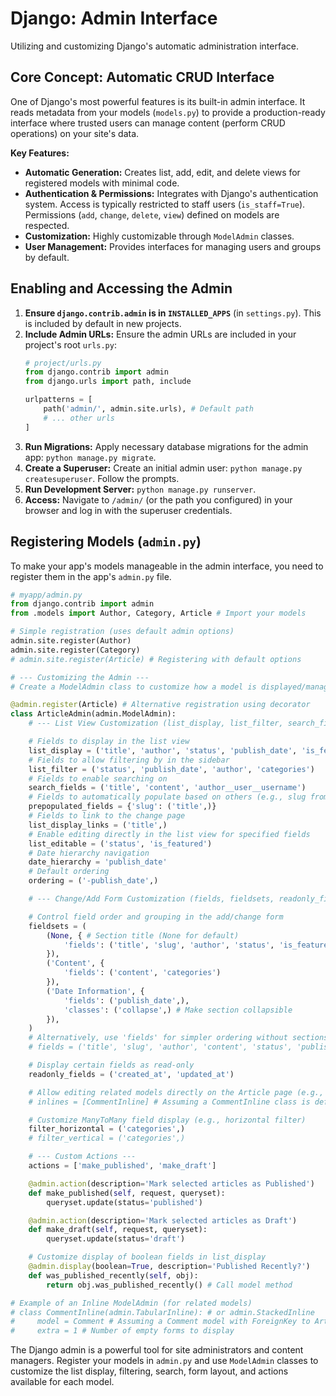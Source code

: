 # Django: Admin Interface

Utilizing and customizing Django's automatic administration interface.

## Core Concept: Automatic CRUD Interface

One of Django's most powerful features is its built-in admin interface. It reads metadata from your models (`models.py`) to provide a production-ready interface where trusted users can manage content (perform CRUD operations) on your site's data.

**Key Features:**

*   **Automatic Generation:** Creates list, add, edit, and delete views for registered models with minimal code.
*   **Authentication & Permissions:** Integrates with Django's authentication system. Access is typically restricted to staff users (`is_staff=True`). Permissions (`add`, `change`, `delete`, `view`) defined on models are respected.
*   **Customization:** Highly customizable through `ModelAdmin` classes.
*   **User Management:** Provides interfaces for managing users and groups by default.

## Enabling and Accessing the Admin

1.  **Ensure `django.contrib.admin` is in `INSTALLED_APPS`** (in `settings.py`). This is included by default in new projects.
2.  **Include Admin URLs:** Ensure the admin URLs are included in your project's root `urls.py`:
    ```python
    # project/urls.py
    from django.contrib import admin
    from django.urls import path, include

    urlpatterns = [
        path('admin/', admin.site.urls), # Default path
        # ... other urls
    ]
    ```
3.  **Run Migrations:** Apply necessary database migrations for the admin app: `python manage.py migrate`.
4.  **Create a Superuser:** Create an initial admin user: `python manage.py createsuperuser`. Follow the prompts.
5.  **Run Development Server:** `python manage.py runserver`.
6.  **Access:** Navigate to `/admin/` (or the path you configured) in your browser and log in with the superuser credentials.

## Registering Models (`admin.py`)

To make your app's models manageable in the admin interface, you need to register them in the app's `admin.py` file.

```python
# myapp/admin.py
from django.contrib import admin
from .models import Author, Category, Article # Import your models

# Simple registration (uses default admin options)
admin.site.register(Author)
admin.site.register(Category)
# admin.site.register(Article) # Registering with default options

# --- Customizing the Admin ---
# Create a ModelAdmin class to customize how a model is displayed/managed

@admin.register(Article) # Alternative registration using decorator
class ArticleAdmin(admin.ModelAdmin):
    # --- List View Customization (list_display, list_filter, search_fields) ---

    # Fields to display in the list view
    list_display = ('title', 'author', 'status', 'publish_date', 'is_featured', 'was_published_recently')
    # Fields to allow filtering by in the sidebar
    list_filter = ('status', 'publish_date', 'author', 'categories')
    # Fields to enable searching on
    search_fields = ('title', 'content', 'author__user__username')
    # Fields to automatically populate based on others (e.g., slug from title)
    prepopulated_fields = {'slug': ('title',)}
    # Fields to link to the change page
    list_display_links = ('title',)
    # Enable editing directly in the list view for specified fields
    list_editable = ('status', 'is_featured')
    # Date hierarchy navigation
    date_hierarchy = 'publish_date'
    # Default ordering
    ordering = ('-publish_date',)

    # --- Change/Add Form Customization (fields, fieldsets, readonly_fields, inlines) ---

    # Control field order and grouping in the add/change form
    fieldsets = (
        (None, { # Section title (None for default)
            'fields': ('title', 'slug', 'author', 'status', 'is_featured') # Fields in this section
        }),
        ('Content', {
            'fields': ('content', 'categories')
        }),
        ('Date Information', {
            'fields': ('publish_date',),
            'classes': ('collapse',) # Make section collapsible
        }),
    )
    # Alternatively, use 'fields' for simpler ordering without sections:
    # fields = ('title', 'slug', 'author', 'content', 'status', 'publish_date', 'categories')

    # Display certain fields as read-only
    readonly_fields = ('created_at', 'updated_at')

    # Allow editing related models directly on the Article page (e.g., inline editing of comments)
    # inlines = [CommentInline] # Assuming a CommentInline class is defined

    # Customize ManyToMany field display (e.g., horizontal filter)
    filter_horizontal = ('categories',)
    # filter_vertical = ('categories',)

    # --- Custom Actions ---
    actions = ['make_published', 'make_draft']

    @admin.action(description='Mark selected articles as Published')
    def make_published(self, request, queryset):
        queryset.update(status='published')

    @admin.action(description='Mark selected articles as Draft')
    def make_draft(self, request, queryset):
        queryset.update(status='draft')

    # Customize display of boolean fields in list_display
    @admin.display(boolean=True, description='Published Recently?')
    def was_published_recently(self, obj):
        return obj.was_published_recently() # Call model method

# Example of an Inline ModelAdmin (for related models)
# class CommentInline(admin.TabularInline): # or admin.StackedInline
#     model = Comment # Assuming a Comment model with ForeignKey to Article
#     extra = 1 # Number of empty forms to display
```

The Django admin is a powerful tool for site administrators and content managers. Register your models in `admin.py` and use `ModelAdmin` classes to customize the list display, filtering, search, form layout, and actions available for each model.
